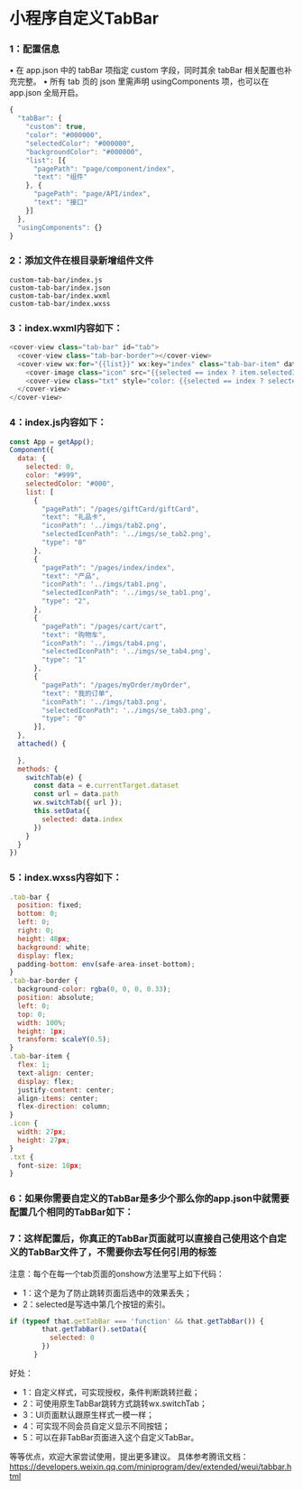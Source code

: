 # 小程序自定义TabBar

### 1：配置信息
• 在 app.json 中的 tabBar 项指定 custom 字段，同时其余 tabBar 相关配置也补充完整。
• 所有 tab 页的 json 里需声明 usingComponents 项，也可以在 app.json 全局开启。
```js
{
  "tabBar": {
    "custom": true,
    "color": "#000000",
    "selectedColor": "#000000",
    "backgroundColor": "#000000",
    "list": [{
      "pagePath": "page/component/index",
      "text": "组件"
    }, {
      "pagePath": "page/API/index",
      "text": "接口"
    }]
  },
  "usingComponents": {}
}
```
### 2：添加文件在根目录新增组件文件
```
custom-tab-bar/index.js
custom-tab-bar/index.json
custom-tab-bar/index.wxml
custom-tab-bar/index.wxss
```

### 3：index.wxml内容如下：
```js
<cover-view class="tab-bar" id="tab">
  <cover-view class="tab-bar-border"></cover-view>
  <cover-view wx:for="{{list}}" wx:key="index" class="tab-bar-item" data-path="{{item.pagePath}}" data-index="{{index}}" bindtap="switchTab">
    <cover-image class="icon" src="{{selected == index ? item.selectedIconPath : item.iconPath}}"></cover-image>
    <cover-view class="txt" style="color: {{selected == index ? selectedColor : color}}">{{item.text}}</cover-view>
  </cover-view>
</cover-view>
```

### 4：index.js内容如下：
```js
const App = getApp();
Component({
  data: {
    selected: 0,
    color: "#999",
    selectedColor: "#000",
    list: [
      {
        "pagePath": "/pages/giftCard/giftCard",
        "text": "礼品卡",
        "iconPath": '../imgs/tab2.png',
        "selectedIconPath": '../imgs/se_tab2.png',
        "type": "0"
      },
      {
        "pagePath": "/pages/index/index",
        "text": "产品",
        "iconPath": '../imgs/tab1.png',
        "selectedIconPath": '../imgs/se_tab1.png',
        "type": "2",
      },
      {
        "pagePath": "/pages/cart/cart",
        "text": "购物车",
        "iconPath": '../imgs/tab4.png',
        "selectedIconPath": '../imgs/se_tab4.png',
        "type": "1"
      },
      {
        "pagePath": "/pages/myOrder/myOrder",
        "text": "我的订单",
        "iconPath": '../imgs/tab3.png',
        "selectedIconPath": '../imgs/se_tab3.png',
        "type": "0"
      }],
  },
  attached() {
  
  },
  methods: {
    switchTab(e) {
      const data = e.currentTarget.dataset
      const url = data.path
      wx.switchTab({ url });
      this.setData({
        selected: data.index
      })
    }
  }
})
```

### 5：index.wxss内容如下：
```js
.tab-bar {
  position: fixed;
  bottom: 0;
  left: 0;
  right: 0;
  height: 48px;
  background: white;
  display: flex;
  padding-bottom: env(safe-area-inset-bottom);
}
.tab-bar-border {
  background-color: rgba(0, 0, 0, 0.33);
  position: absolute;
  left: 0;
  top: 0;
  width: 100%;
  height: 1px;
  transform: scaleY(0.5);
}
.tab-bar-item {
  flex: 1;
  text-align: center;
  display: flex;
  justify-content: center;
  align-items: center;
  flex-direction: column;
}
.icon {
  width: 27px;
  height: 27px;
}
.txt {
  font-size: 10px;
}
```

### 6：如果你需要自定义的TabBar是多少个那么你的app.json中就需要配置几个相同的TabBar如下：

### 7：这样配置后，你真正的TabBar页面就可以直接自己使用这个自定义的TabBar文件了，不需要你去写任何引用的标签
注意：每个在每一个tab页面的onshow方法里写上如下代码：
- 1：这个是为了防止跳转页面后选中的效果丢失；
- 2：selected是写选中第几个按钮的索引。
```js
if (typeof that.getTabBar === 'function' && that.getTabBar()) {
        that.getTabBar().setData({
          selected: 0
        })
      }
```

好处：
- 1：自定义样式，可实现授权，条件判断跳转拦截；
- 2：可使用原生TabBar跳转方式跳转wx.switchTab；
- 3：UI页面默认跟原生样式一模一样；
- 4：可实现不同会员自定义显示不同按钮；
- 5：可以在非TabBar页面进入这个自定义TabBar。

等等优点，欢迎大家尝试使用，提出更多建议。
具体参考腾讯文档：https://developers.weixin.qq.com/miniprogram/dev/extended/weui/tabbar.html